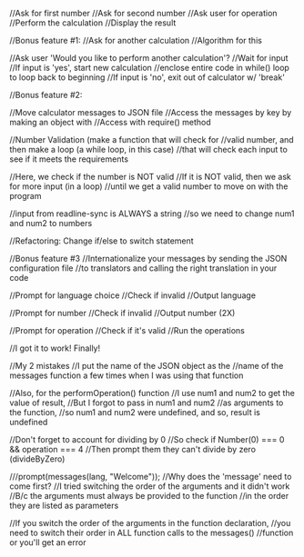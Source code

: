 //Ask for first number
//Ask for second number
//Ask user for operation
//Perform the calculation
//Display the result

//Bonus feature #1:
//Ask for another calculation
//Algorithm for this

//Ask user 'Would you like to perform another calculation'?
//Wait for input
//If input is 'yes', start new calculation
//enclose entire code in while() loop to loop back to beginning
//If input is 'no', exit out of calculator w/ 'break'

//Bonus feature #2:

//Move calculator messages to JSON file
//Access the messages by key by making an object with
//Access with require() method

//Number Validation (make a function that will check for
//valid number, and then make a loop (a while loop, in this case)
//that will check each input to see if it meets the requirements

//Here, we check if the number is NOT valid
//If it is NOT valid, then we ask for more input (in a loop)
//until we get a valid number to move on with the program

//input from readline-sync is ALWAYS a string
//so we need to change num1 and num2 to numbers

//Refactoring: Change if/else to switch statement

//Bonus feature #3
//Internationalize your messages by sending the JSON configuration file
//to translators and calling the right translation in your code

//Prompt for language choice
//Check if invalid
//Output language

//Prompt for number
//Check if invalid
//Output number (2X)

//Prompt for operation
//Check if it's valid
//Run the operations

//I got it to work! Finally!

//My 2 mistakes
//I put the name of the JSON object as the
//name of the messages function a few times when I was using that function

//Also, for the performOperation() function
//I use num1 and num2 to get the value of result,
//But I forgot to pass in num1 and num2
//as arguments to the function,
//so num1 and num2 were undefined, and so, result is undefined

//Don't forget to account for dividing by 0
//So check if Number(0) === 0 && operation === 4
//Then prompt them they can't divide by zero (divideByZero)

///prompt(messages(lang, "Welcome"));
//Why does the 'message' need to come first?
//I tried switching the order of the arguments and it didn't work
//B/c the arguments must always be provided to the function
//in the order they are listed as parameters

//If you switch the order of the arguments in the function declaration,
//you need to switch their order in ALL function calls to the messages()
//function or you'll get an error
